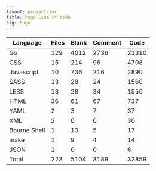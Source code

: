 ```yaml
---
layout: project-loc
title: hugo Line of code
ssg: hugo
---
```

<div class="table-responsive">
<table class="table">
<thead><tr>
<th>Language</th>
<th>Files</th>
<th>Blank</th>
<th>Comment</th>
<th>Code</th>
</tr></thead><tbody>
<tr><td>Go</td><td> 129</td><td> 4012</td><td> 2736</td><td> 21310</td></tr>
<tr><td>CSS</td><td> 15</td><td> 214</td><td> 96</td><td> 4708</td></tr>
<tr><td>Javascript</td><td> 10</td><td> 736</td><td> 216</td><td> 2890</td></tr>
<tr><td>SASS</td><td> 13</td><td> 28</td><td> 24</td><td> 1560</td></tr>
<tr><td>LESS</td><td> 13</td><td> 28</td><td> 34</td><td> 1550</td></tr>
<tr><td>HTML</td><td> 36</td><td> 61</td><td> 67</td><td> 737</td></tr>
<tr><td>YAML</td><td> 2</td><td> 3</td><td> 7</td><td> 37</td></tr>
<tr><td>XML</td><td> 2</td><td> 0</td><td> 0</td><td> 30</td></tr>
<tr><td>Bourne Shell</td><td> 1</td><td> 13</td><td> 5</td><td> 17</td></tr>
<tr><td>make</td><td> 1</td><td> 9</td><td> 4</td><td> 14</td></tr>
<tr><td>JSON</td><td> 1</td><td> 0</td><td> 0</td><td> 6</td></tr>
<tr><td>Total</td><td>223</td><td>5104</td><td>3189</td><td>32859</td></tr>
</tbody></table></div>
